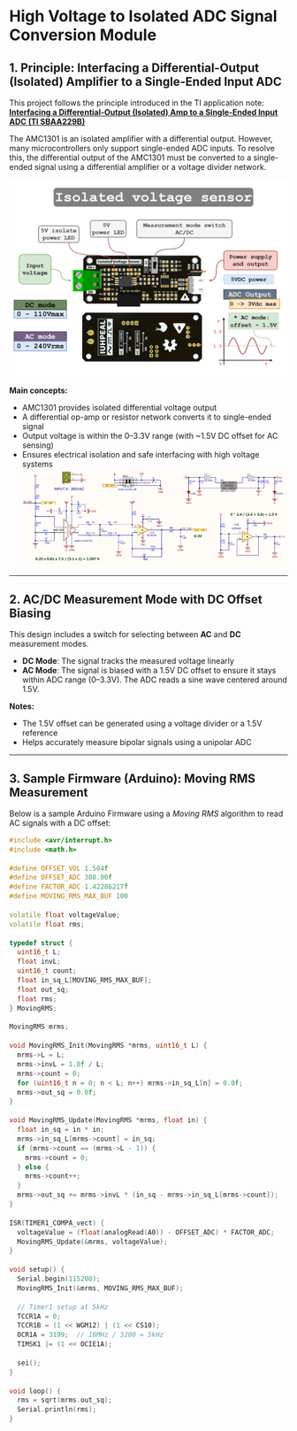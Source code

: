 # High Voltage to Isolated ADC Signal Conversion Module

## 1. Principle: Interfacing a Differential-Output (Isolated) Amplifier to a Single-Ended Input ADC

This project follows the principle introduced in the TI application note:  
**[Interfacing a Differential-Output (Isolated) Amp to a Single-Ended Input ADC (TI SBAA229B)](https://www.tij.co.jp/lit/ab/sbaa229b/sbaa229b.pdf)**

The AMC1301 is an isolated amplifier with a differential output. However, many microcontrollers only support single-ended ADC inputs. To resolve this, the differential output of the AMC1301 must be converted to a single-ended signal using a differential amplifier or a voltage divider network.

![Differential to Single-Ended Conversion Diagram](.github/assets/draw.png)

**Main concepts:**
- AMC1301 provides isolated differential voltage output
- A differential op-amp or resistor network converts it to single-ended signal
- Output voltage is within the 0–3.3V range (with ~1.5V DC offset for AC sensing)
- Ensures electrical isolation and safe interfacing with high voltage systems
![Schematic Diagram](.github/assets/sch.png)

---

## 2. AC/DC Measurement Mode with DC Offset Biasing

This design includes a switch for selecting between **AC** and **DC** measurement modes.

- **DC Mode**: The signal tracks the measured voltage linearly
- **AC Mode**: The signal is biased with a 1.5V DC offset to ensure it stays within ADC range (0–3.3V). The ADC reads a sine wave centered around 1.5V.

**Notes:**
- The 1.5V offset can be generated using a voltage divider or a 1.5V reference
- Helps accurately measure bipolar signals using a unipolar ADC

---

## 3. Sample Firmware (Arduino): Moving RMS Measurement

Below is a sample Arduino Firmware using a *Moving RMS* algorithm to read AC signals with a DC offset:

```cpp
#include <avr/interrupt.h>
#include <math.h>

#define OFFSET_VOL 1.504f
#define OFFSET_ADC 308.00f
#define FACTOR_ADC 1.42286217f
#define MOVING_RMS_MAX_BUF 100

volatile float voltageValue;
volatile float rms;

typedef struct {
  uint16_t L;
  float invL;
  uint16_t count;
  float in_sq_L[MOVING_RMS_MAX_BUF];
  float out_sq;
  float rms;
} MovingRMS;

MovingRMS mrms;

void MovingRMS_Init(MovingRMS *mrms, uint16_t L) {
  mrms->L = L;
  mrms->invL = 1.0f / L;
  mrms->count = 0;
  for (uint16_t n = 0; n < L; n++) mrms->in_sq_L[n] = 0.0f;
  mrms->out_sq = 0.0f;
}

void MovingRMS_Update(MovingRMS *mrms, float in) {
  float in_sq = in * in;
  mrms->in_sq_L[mrms->count] = in_sq;
  if (mrms->count == (mrms->L - 1)) {
    mrms->count = 0;
  } else {
    mrms->count++;
  }
  mrms->out_sq += mrms->invL * (in_sq - mrms->in_sq_L[mrms->count]);
}

ISR(TIMER1_COMPA_vect) {
  voltageValue = (float(analogRead(A0)) - OFFSET_ADC) * FACTOR_ADC;
  MovingRMS_Update(&mrms, voltageValue);
}

void setup() {
  Serial.begin(115200);
  MovingRMS_Init(&mrms, MOVING_RMS_MAX_BUF);
  
  // Timer1 setup at 5kHz
  TCCR1A = 0;
  TCCR1B = (1 << WGM12) | (1 << CS10);
  OCR1A = 3199;  // 16MHz / 3200 = 5kHz
  TIMSK1 |= (1 << OCIE1A);
  
  sei();
}

void loop() {
  rms = sqrt(mrms.out_sq);
  Serial.println(rms);
}
